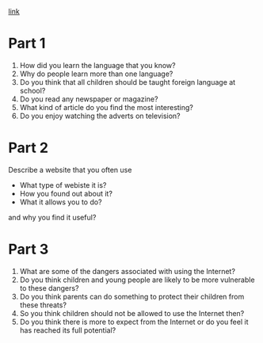 [link](https://www.youtube.com/watch?v=jTW7eubvi_c&ab_channel=IELTSSPEAKINGTEST)

# Part 1

1. How did you learn the language that you know?
2. Why do people learn more than one language?
3. Do you think that all children should be taught foreign language at school?
4. Do you read any newspaper or magazine?
5. What kind of article do you find the most interesting?
6. Do you enjoy watching the adverts on television?

# Part 2

Describe a website that you often use

- What type of webiste it is?
- How you found out about it?
- What it allows you to do?

and why you find it useful?

# Part 3

1. What are some of the dangers associated with using the Internet?
2. Do you think children and young people are likely to be more vulnerable to these dangers?
3. Do you think parents can do something to protect their children from these threats?
4. So you think children should not be allowed to use the Internet then?
5. Do you think there is more to expect from the Internet or do you feel it has reached its full potential?
